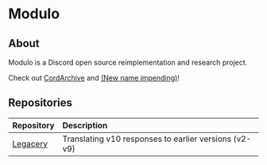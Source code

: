 # Modulo
## About
Modulo is a Discord open source reimplementation and research project.

Check out [CordArchive](https://github.com/cordarchive) and [(New name impending)](https://github.com/harmonyclient)!

## Repositories
| Repository | Description |
| :--- | :--- |
| [Legacery](https://github.com/modulocord/legacery) | Translating v10 responses to earlier versions (v2-v9) |

